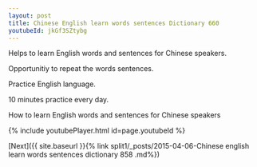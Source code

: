 ```yaml
---
layout: post
title: Chinese English learn words sentences Dictionary 660 
youtubeId: jkGf3SZtybg
---
```

 
 
Helps to learn English words and sentences for Chinese speakers.

Opportunitiy to repeat the words sentences. 

Practice English language. 
 
10 minutes practice every day. 
 
How to learn English words and sentences for Chinese speakers 
 
{% include youtubePlayer.html id=page.youtubeId %}
 
 
[Next]({{ site.baseurl }}{% link  split1/_posts/2015-04-06-Chinese english learn words sentences dictionary 858 .md%})
 
